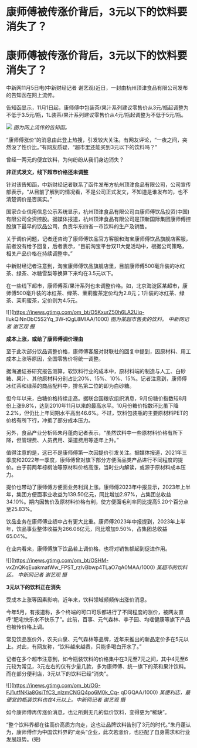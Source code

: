 # 康师傅被传涨价背后，3元以下的饮料要消失了？

# 康师傅被传涨价背后，3元以下的饮料要消失了？

中新网11月5日电(中新财经记者 谢艺观)近日，一封由杭州顶津食品有限公司发布的告知函在网上流传。

告知函显示，11月1日起，康师傅中包装茶/果汁系列建议零售价从3元/瓶起调整为不低于3.5元/瓶，1L装茶/果汁系列建议零售价从4元/瓶起调整为不低于5元/瓶。

![](https://inews.gtimg.com/om_bt/O-xvK9-spT5pS7DfbY4P-0ToB7J07AF48IEirkmNDdjgYAA/1000)
_图为网上流传的告知函。_

“康师傅涨价”的消息由此登上热搜，引发较大关注。有网友评论，“一夜之间，突然没了性价比。”有网友质疑，“超市里还能买到3元以下的饮料吗？”

曾经一两元的便宜饮料，为何纷纷从我们身边消失？

**非正式发文，线下超市价格还未调整**

针对该告知函，中新财经记者联系了函件发布方杭州顶津食品有限公司，公司宣传部表示，“从目前了解到的情况看，不是公司正式发文，不知道是谁发布的，也不清楚调价是否属实。”

国家企业信用信息公示系统显示，杭州顶津食品有限公司由康师傅饮品投资(中国)有限公司全资控股。据媒体报道，杭州顶津食品有限公司是顶新国际集团康师傅控股旗下最早的饮品公司，负责华东四省一市饮料的生产及销售。

关于调价问题，记者还咨询了康师傅饮品官方客服和淘宝康师傅饮品旗舰店客服，前者没有给予回复，后者表示，“目前淘宝平台双11大促活动中，根据公司策略，相关产品价格在持续调整中。”

中新财经记者注意到，淘宝康师傅饮品旗舰店里，目前康师傅500毫升装的冰红茶、绿茶、冰糖雪梨等换算下来均在3.5元以下。

在一些线下超市，康师傅茶/果汁系列也未调整价格。如，北京海淀区某超市，康师傅500毫升装的冰红茶、绿茶、茉莉蜜茶定价均为2.8元；1升装的冰红茶、绿茶、茉莉蜜茶，定价则为4.5元。

![](https://inews.gtimg.com/om_bt/O5KxurZ50h6LA2Uiq-
llukQiNnObC5S2Yq_3W-tQgL8MIAA/1000) _图为某超市售卖的饮料。 中新网记者 谢艺观 摄_

**成本上涨，或给了康师傅调价理由**

至于此次部分饮品调整价格，康师傅客服对财联社的回复中提到，因原材料、用工成本上涨等原因，全国零售价将统一调整。

据海通证券研究报告测算，软饮料行业的成本中，原材料端的制造与人工、白砂糖、果汁、其他原材料分别占比20%、15%、10%、15%。记者注意到，康师傅冰红茶和绿茶的商品配料中，排名第二位的即为白砂糖。

但今年以来，白糖价格持续走高。据联合国粮农组织消息，9月份糖价指数较8月份上涨9.8%，达到2010年11月以来的最高水平。10月份糖价指数环比虽下降2.2%，但仍比上年同期水平高出46.6%。不过，饮料包装瓶的主要原材料PET的价格有所下行，冲抵了部分成本压力。

另外，食品产业分析师朱丹蓬向记者表示，“虽然饮料中一些原材料价格有所下降，但管理费、人员费用、渠道费用等逐年上升。”

值得注意的是，这已不是康师傅第一次因提价引发关注。据媒体报道，2021年三季度和2022年一季度，康师傅曾对旗下部分方便面品类产品进行不同程度的提价。由于前两年棕榈油等原材料价格高涨，当时业内解读，或源于原材料成本压力。

提价也带动了康师傅方便面业务利润上涨。康师傅2023年中报显示，2023年上半年，集团方便面事业收益为139.50亿元，同比增加2.97%，占集团总收益34.10%。期内因售价及原材料价格有利，使方便面毛利率同比提高5.20个百分点至25.83%。

饮品业务在康师傅业绩中占有更大比重。康师傅2023年中报提到，2023年上半年，饮品事业整体收益为266.06亿元，同比增加9.50%，占集团总收益65.04%。

在业内看来，康师傅旗下饮品若上调价格，也将对销售额起到促进作用。

![](https://inews.gtimg.com/om_bt/OSHM-
vxZnQKqEuakmatWw_FPST_rzlvBbwp4TLaO7qA0MAA/1000) _某超市的饮料区。 中新网记者 谢艺观 摄_

**3元以下的饮料正在消失**

受成本上涨等因素影响，近年来，饮料领域频频传出涨价消息。

今年5月，有报道称，多个终端的可口可乐都进行了不同程度的涨价，被网友直呼“肥宅快乐水不快乐了”。此前，百事、元气森林、李子园、均瑶健康等旗下产品也被传价格上调。

常见饮品涨价外，农夫山泉、元气森林等品牌，近年来推出的新品定价多在5元以上。对此，有网友称，“饮料越来越贵，只能多喝白开水了。”

记者在多个超市注意到，如今瓶装饮料的价格集中在3元至7元之间，其中4元至6元较为常见，3元左右的仅有少量几款，多为康师傅、统一旗下的茶和果汁饮料。而在部分便利店，3元以下的饮料已经“消失”。

![](https://inews.gtimg.com/om_bt/OG-FJ1utfNKia8GsiTfC3_nIzmCNGQ4po6M0k_Cq-
qDGQAA/1000) _某便利店，最便宜的瓶装饮料也在4元以上。中新网记者 谢艺观 摄_

如今康师傅再传涨价消息，也让所剩无几的低价饮料，变得更为“稀缺”。

“整个饮料界都在往高价高质方向走，这也让品牌饮料告别了3元的时代。”朱丹蓬认为，康师傅作为中国饮料界的“龙头”企业，此次若涨价，也匹配了自身需求和行业发展趋势。(完)

